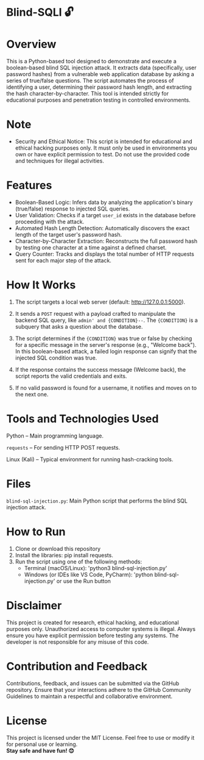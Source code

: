 # Blind-SQLI 🔓

# Overview
This is a Python-based tool designed to demonstrate and execute a boolean-based blind SQL injection attack. It extracts data (specifically, user password hashes) from a vulnerable web application database by asking a series of true/false questions. The script automates the process of identifying a user, determining their password hash length, and extracting the hash character-by-character. This tool is intended strictly for educational purposes and penetration testing in controlled environments.

# Note
- Security and Ethical Notice: This script is intended for educational and ethical hacking purposes only. It must only be used in environments you own or have explicit permission to test. Do not use the provided code and techniques for illegal activities.

# Features
- Boolean-Based Logic: Infers data by analyzing the application's binary (true/false) response to injected SQL queries.
- User Validation: Checks if a target `user_id` exists in the database before proceeding with the attack.
- Automated Hash Length Detection: Automatically discovers the exact length of the target user's password hash.
- Character-by-Character Extraction: Reconstructs the full password hash by testing one character at a time against a defined charset.
- Query Counter: Tracks and displays the total number of HTTP requests sent for each major step of the attack.

# How It Works
1. The script targets a local web server (default: http://127.0.0.1:5000).

2. It sends a `POST` request with a payload crafted to manipulate the backend SQL query, like `admin' and {CONDITION}--`. The `{CONDITION}` is a subquery that asks a question about the database.

3. The script determines if the `{CONDITION}` was true or false by checking for a specific message in the server's response (e.g., "Welcome back"). In this boolean-based attack, a failed login response can signify that the injected SQL condition was true.

4. If the response contains the success message (Welcome back), the script reports the valid credentials and exits.

5. If no valid password is found for a username, it notifies and moves on to the next one.

# Tools and Technologies Used
Python – Main programming language.

`requests` – For sending HTTP POST requests.

Linux (Kali) – Typical environment for running hash-cracking tools.

# Files
`blind-sql-injection.py`: Main Python script that performs the blind SQL injection attack.

# How to Run
1. Clone or download this repository
2. Install the libraries: pip install requests.
3. Run the script using one of the following methods:
   - Terminal (macOS/Linux): 'python3 blind-sql-injection.py'
   - Windows (or IDEs like VS Code, PyCharm): 'python blind-sql-injection.py' or use the Run button

# Disclaimer
This project is created for research, ethical hacking, and educational purposes only. Unauthorized access to computer systems is illegal. Always ensure you have explicit permission before testing any systems. The developer is not responsible for any misuse of this code.

# Contribution and Feedback
Contributions, feedback, and issues can be submitted via the GitHub repository. Ensure that your interactions adhere to the GitHub Community Guidelines to maintain a respectful and collaborative environment.

# License
This project is licensed under the MIT License. Feel free to use or modify it for personal use or learning.
<br>**Stay safe and have fun! 😊**
